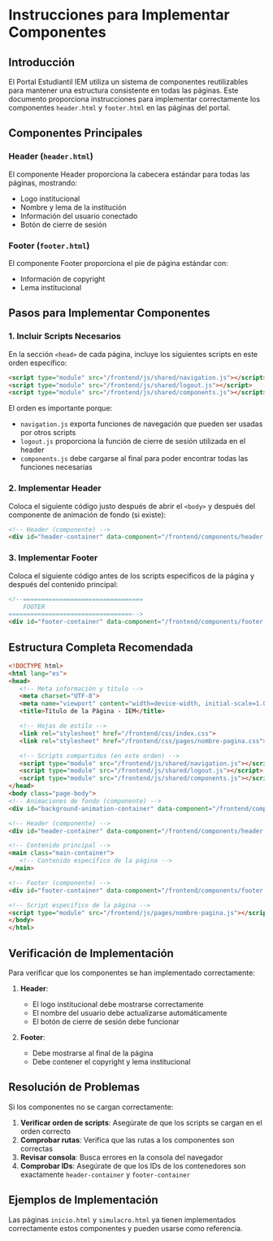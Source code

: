 # Instrucciones para Implementar Componentes

## Introducción

El Portal Estudiantil IEM utiliza un sistema de componentes reutilizables para mantener una estructura consistente en todas las páginas. Este documento proporciona instrucciones para implementar correctamente los componentes `header.html` y `footer.html` en las páginas del portal.

## Componentes Principales

### Header (`header.html`)

El componente Header proporciona la cabecera estándar para todas las páginas, mostrando:
- Logo institucional
- Nombre y lema de la institución
- Información del usuario conectado
- Botón de cierre de sesión

### Footer (`footer.html`)

El componente Footer proporciona el pie de página estándar con:
- Información de copyright
- Lema institucional

## Pasos para Implementar Componentes

### 1. Incluir Scripts Necesarios

En la sección `<head>` de cada página, incluye los siguientes scripts en este orden específico:

```html
<script type="module" src="/frontend/js/shared/navigation.js"></script>
<script type="module" src="/frontend/js/shared/logout.js"></script>
<script type="module" src="/frontend/js/shared/components.js"></script>
```

El orden es importante porque:
- `navigation.js` exporta funciones de navegación que pueden ser usadas por otros scripts
- `logout.js` proporciona la función de cierre de sesión utilizada en el header
- `components.js` debe cargarse al final para poder encontrar todas las funciones necesarias

### 2. Implementar Header

Coloca el siguiente código justo después de abrir el `<body>` y después del componente de animación de fondo (si existe):

```html
<!-- Header (componente) -->
<div id="header-container" data-component="/frontend/components/header.html"></div>
```

### 3. Implementar Footer

Coloca el siguiente código antes de los scripts específicos de la página y después del contenido principal:

```html
<!--=================================
    FOOTER
==================================-->
<div id="footer-container" data-component="/frontend/components/footer.html"></div>
```

## Estructura Completa Recomendada

```html
<!DOCTYPE html>
<html lang="es">
<head>
   <!-- Meta información y título -->
   <meta charset="UTF-8">
   <meta name="viewport" content="width=device-width, initial-scale=1.0">
   <title>Título de la Página - IEM</title>

   <!-- Hojas de estilo -->
   <link rel="stylesheet" href="/frontend/css/index.css">
   <link rel="stylesheet" href="/frontend/css/pages/nombre-pagina.css">

   <!-- Scripts compartidos (en este orden) -->
   <script type="module" src="/frontend/js/shared/navigation.js"></script>
   <script type="module" src="/frontend/js/shared/logout.js"></script>
   <script type="module" src="/frontend/js/shared/components.js"></script>
</head>
<body class="page-body">
<!-- Animaciones de fondo (componente) -->
<div id="background-animation-container" data-component="/frontend/components/background-animation.html"></div>

<!-- Header (componente) -->
<div id="header-container" data-component="/frontend/components/header.html"></div>

<!-- Contenido principal -->
<main class="main-container">
   <!-- Contenido específico de la página -->
</main>

<!-- Footer (componente) -->
<div id="footer-container" data-component="/frontend/components/footer.html"></div>

<!-- Script específico de la página -->
<script type="module" src="/frontend/js/pages/nombre-pagina.js"></script>
</body>
</html>
```

## Verificación de Implementación

Para verificar que los componentes se han implementado correctamente:

1. **Header**:
   - El logo institucional debe mostrarse correctamente
   - El nombre del usuario debe actualizarse automáticamente
   - El botón de cierre de sesión debe funcionar

2. **Footer**:
   - Debe mostrarse al final de la página
   - Debe contener el copyright y lema institucional

## Resolución de Problemas

Si los componentes no se cargan correctamente:

1. **Verificar orden de scripts**: Asegúrate de que los scripts se cargan en el orden correcto
2. **Comprobar rutas**: Verifica que las rutas a los componentes son correctas
3. **Revisar consola**: Busca errores en la consola del navegador
4. **Comprobar IDs**: Asegúrate de que los IDs de los contenedores son exactamente `header-container` y `footer-container`

## Ejemplos de Implementación

Las páginas `inicio.html` y `simulacro.html` ya tienen implementados correctamente estos componentes y pueden usarse como referencia.
